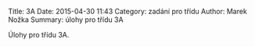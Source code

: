 Title: 3A
Date: 2015-04-30 11:43
Category: zadání pro třídu 
Author: Marek Nožka
Summary: úlohy pro třídu 3A 


Úlohy pro třídu 3A.
